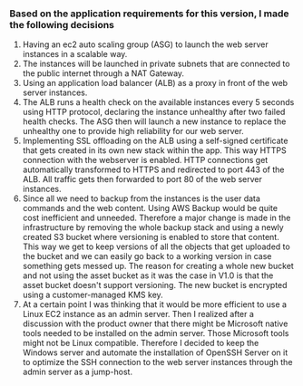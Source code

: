 ### Based on the application requirements for this version, I made the following decisions

1. Having an ec2 auto scaling group (ASG) to launch the web server instances in a scalable way.
2. The instances will be launched in private subnets that are connected to the public internet through a NAT Gateway.
2. Using an application load balancer (ALB) as a proxy in front of the web server instances.
3. The ALB runs a health check on the available instances every 5 seconds using HTTP protocol, declaring the instance unhealthy after two failed health checks. The ASG then will launch a new instance to replace the unhealthy one to provide high reliability for our web server.
5. Implementing SSL offloading on the ALB using a self-signed certificate that gets created in its own new stack within the app. This way HTTPS connection with the webserver is enabled. HTTP connections get automatically transformed to HTTPS and redirected to port 443 of the ALB. All traffic gets then forwarded to port 80 of the web server instances.
6. Since all we need to backup from the instances is the user data commands and the web content. Using AWS Backup would be quite cost inefficient and unneeded. Therefore a major change is made in the infrastructure by removing the whole backup stack and using a newly created S3 bucket where versioning is enabled to store that content. This way we get to keep versions of all the objects that get uploaded to the bucket and we can easily go back to a working version in case something gets messed up. The reason for creating a whole new bucket and not using the asset bucket as it was the case in V1.0 is that the asset bucket doesn't support versioning. The new bucket is encrypted using a customer-managed KMS key.
7. At a certain point I was thinking that it would be more efficient to use a Linux EC2 instance as an admin server. Then I realized after a discussion with the product owner that there might be Microsoft native tools needed to be installed on the admin server. Those Microsoft tools might not be Linux compatible. Therefore I decided to keep the Windows server and automate the installation of OpenSSH Server on it to optimize the SSH connection to the web server instances through the admin server as a jump-host.